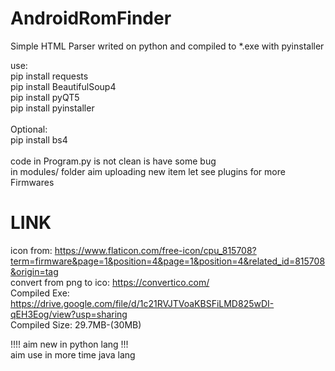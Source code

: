 # AndroidRomFinder
Simple HTML Parser writed on python and compiled to *.exe with pyinstaller 

use:</br>
pip install requests</br>
pip install BeautifulSoup4</br>
pip install pyQT5</br>
pip install pyinstaller</br>
</br>
Optional:</br>
pip install bs4</br>
</br>
code in Program.py is not clean is have some bug</br>
in modules/ folder aim uploading new item let see plugins for more Firmwares</br>

# LINK
icon from: https://www.flaticon.com/free-icon/cpu_815708?term=firmware&page=1&position=4&page=1&position=4&related_id=815708&origin=tag </br>
convert from png to ico: https://convertico.com/ </br>
Compiled Exe: https://drive.google.com/file/d/1c21RVJTVoaKBSFiLMD825wDI-qEH3Eog/view?usp=sharing</br>
Compiled Size: 29.7MB-(30MB)</br>

!!!! aim new in python lang  !!!</br>
aim use in more time java lang
